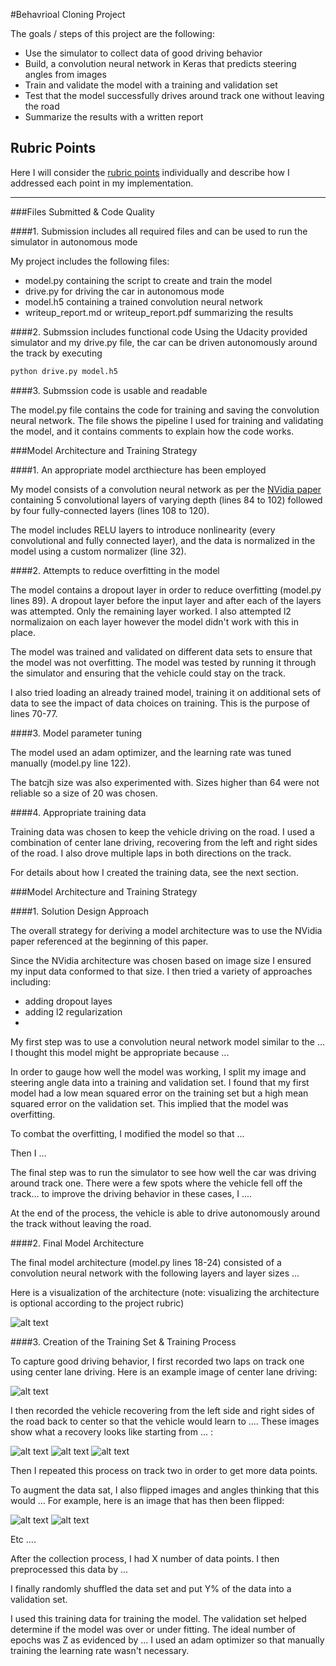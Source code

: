 #Behavrioal Cloning Project

The goals / steps of this project are the following:
* Use the simulator to collect data of good driving behavior
* Build, a convolution neural network in Keras that predicts steering angles from images
* Train and validate the model with a training and validation set
* Test that the model successfully drives around track one without leaving the road
* Summarize the results with a written report


[//]: # (Image References)

[image1]: ./examples/placeholder.png "Model Visualization"
[image2]: ./examples/placeholder.png "Grayscaling"
[image3]: ./examples/placeholder_small.png "Recovery Image"
[image4]: ./examples/placeholder_small.png "Recovery Image"
[image5]: ./examples/placeholder_small.png "Recovery Image"
[image6]: ./examples/placeholder_small.png "Normal Image"
[image7]: ./examples/placeholder_small.png "Flipped Image"

## Rubric Points
Here I will consider the [rubric points](https://review.udacity.com/#!/rubrics/432/view) individually and describe how I addressed each point in my implementation.

---
###Files Submitted & Code Quality

####1. Submission includes all required files and can be used to run the simulator in autonomous mode

My project includes the following files:
* model.py containing the script to create and train the model
* drive.py for driving the car in autonomous mode
* model.h5 containing a trained convolution neural network
* writeup_report.md or writeup_report.pdf summarizing the results

####2. Submssion includes functional code
Using the Udacity provided simulator and my drive.py file, the car can be driven autonomously around the track by executing
```sh
python drive.py model.h5
```

####3. Submssion code is usable and readable

The model.py file contains the code for training and saving the convolution neural network. The file shows the pipeline I used for training and validating the model, and it contains comments to explain how the code works.

###Model Architecture and Training Strategy

####1. An appropriate model arcthiecture has been employed

My model consists of a convolution neural network as per the [NVidia paper](https://arxiv.org/pdf/1604.07316v1.pdf) containing 5 convolutional layers of varying depth (lines 84 to 102) followed by four fully-connected layers (lines 108 to 120).

The model includes RELU layers to introduce nonlinearity (every convolutional and fully connected layer), and the data is normalized in the model using a custom normalizer (line 32).

####2. Attempts to reduce overfitting in the model

The model contains a dropout layer in order to reduce overfitting (model.py lines 89). A dropout layer before the input layer and after each of the layers was attempted. Only the remaining layer worked. I also attempted l2 normalizaion on each layer however the model didn't work with this in place.

The model was trained and validated on different data sets to ensure that the model was not overfitting. The model was tested by running it through the simulator and ensuring that the vehicle could stay on the track.

I also tried loading an already trained model, training it on additional sets of data to see the impact of data choices on training. This is the purpose of lines 70-77.

####3. Model parameter tuning

The model used an adam optimizer, and the learning rate was tuned manually (model.py line 122).

The batcjh size was also experimented with. Sizes higher than 64 were not reliable so a size of 20 was chosen.

####4. Appropriate training data

Training data was chosen to keep the vehicle driving on the road. I used a combination of center lane driving, recovering from the left and right sides of the road. I also drove multiple laps in both directions on the track.

For details about how I created the training data, see the next section.

###Model Architecture and Training Strategy

####1. Solution Design Approach

The overall strategy for deriving a model architecture was to use the NVidia paper referenced at the beginning of this paper.

Since the NVidia architecture was chosen based on image size I ensured my input data conformed to that size. I then tried a variety of approaches including:
* adding dropout layes
* adding l2 regularization
*


My first step was to use a convolution neural network model similar to the ... I thought this model might be appropriate because ...

In order to gauge how well the model was working, I split my image and steering angle data into a training and validation set. I found that my first model had a low mean squared error on the training set but a high mean squared error on the validation set. This implied that the model was overfitting.

To combat the overfitting, I modified the model so that ...

Then I ...

The final step was to run the simulator to see how well the car was driving around track one. There were a few spots where the vehicle fell off the track... to improve the driving behavior in these cases, I ....

At the end of the process, the vehicle is able to drive autonomously around the track without leaving the road.

####2. Final Model Architecture

The final model architecture (model.py lines 18-24) consisted of a convolution neural network with the following layers and layer sizes ...

Here is a visualization of the architecture (note: visualizing the architecture is optional according to the project rubric)

![alt text][image1]

####3. Creation of the Training Set & Training Process

To capture good driving behavior, I first recorded two laps on track one using center lane driving. Here is an example image of center lane driving:

![alt text][image2]

I then recorded the vehicle recovering from the left side and right sides of the road back to center so that the vehicle would learn to .... These images show what a recovery looks like starting from ... :

![alt text][image3]
![alt text][image4]
![alt text][image5]

Then I repeated this process on track two in order to get more data points.

To augment the data sat, I also flipped images and angles thinking that this would ... For example, here is an image that has then been flipped:

![alt text][image6]
![alt text][image7]

Etc ....

After the collection process, I had X number of data points. I then preprocessed this data by ...


I finally randomly shuffled the data set and put Y% of the data into a validation set.

I used this training data for training the model. The validation set helped determine if the model was over or under fitting. The ideal number of epochs was Z as evidenced by ... I used an adam optimizer so that manually training the learning rate wasn't necessary.